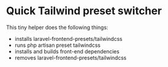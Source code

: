 # Quick Tailwind preset switcher

This tiny helper does the following things:

- installs laravel-frontend-presets/tailwindcss
- runs php artisan preset tailwindcss
- installs and builds front-end dependencies
- removes laravel-frontend-presets/tailwindcss
